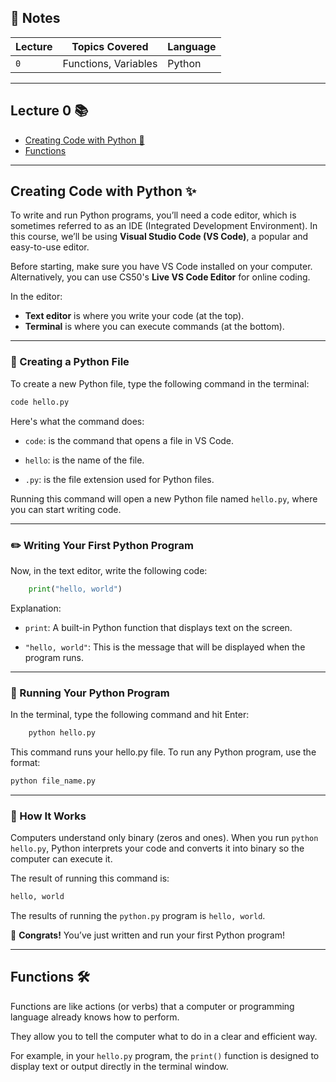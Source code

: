 ## 📝 Notes

| **Lecture** | **Topics Covered**               |         **Language**      |
|-------------|----------------------------------|---------------------------|
| `0`         | Functions, Variables             | Python                    |

--- 
## Lecture 0 📚

- [Creating Code with Python 🚀](#creating-code-with-python)
- [Functions](#functions)


--- 
## Creating Code with Python ✨

To write and run Python programs, you’ll need a code editor, which is sometimes referred to as an IDE (Integrated Development Environment). In this course, we’ll be using **Visual Studio Code (VS Code)**, a popular and easy-to-use editor.

Before starting, make sure you have VS Code installed on your computer. Alternatively, you can use CS50's **Live VS Code Editor** for online coding.

In the editor:
- **Text editor** is where you write your code (at the top).
- **Terminal** is where you can execute commands (at the bottom).

---

### 📂 Creating a Python File

To create a new Python file, type the following command in the terminal:

```bash
code hello.py
```

Here's what the command does:

- `code`: is the command that opens a file in VS Code.

- `hello`: is the name of the file.

- `.py`: is the file extension used for Python files.

Running this command will open a new Python file named `hello.py`, where you can start writing code.

---

### ✏️ Writing Your First Python Program
Now, in the text editor, write the following code:

```py
    print("hello, world")
```

Explanation: 
- `print`:  A built-in Python function that displays text on the screen.

- `"hello, world"`: This is the message that will be displayed when the program runs.

---

### 🚀 Running Your Python Program
In the terminal, type the following command and hit Enter:

```bash
    python hello.py
```
This command runs your hello.py file. To run any Python program, use the format:

```bash
python file_name.py
```

---

### 🧠 How It Works


Computers understand only binary (zeros and ones). When you run `python hello.py`, Python interprets your code and converts it into binary so the computer can execute it.


The result of running this command is:
```py
hello, world
```

The results of running the `python.py` program is `hello, world`. 

🎉 **Congrats!** You’ve just written and run your first Python program!

--- 
## Functions 🛠️

Functions are like actions (or verbs) that a computer or programming language already knows how to perform. 

They allow you to tell the computer what to do in a clear and efficient way.


For example, in your `hello.py` program, the `print()` function is designed to display text or output directly in the terminal window.



